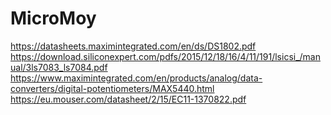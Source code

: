 # MicroMoy

https://datasheets.maximintegrated.com/en/ds/DS1802.pdf
https://download.siliconexpert.com/pdfs/2015/12/18/16/4/11/191/lsicsi_/manual/3ls7083_ls7084.pdf
https://www.maximintegrated.com/en/products/analog/data-converters/digital-potentiometers/MAX5440.html
https://eu.mouser.com/datasheet/2/15/EC11-1370822.pdf
